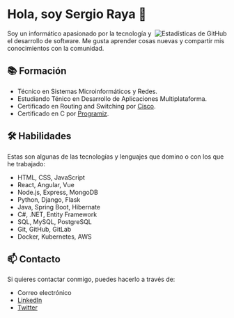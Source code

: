 # Hola, soy Sergio Raya 👋

<img align="right" src="https://github-readme-stats.vercel.app/api?username=[tu usuario]&show_icons=true&theme=radical" alt="Estadísticas de GitHub">

Soy un informático apasionado por la tecnología y el desarrollo de software. Me gusta aprender cosas nuevas y compartir mis conocimientos con la comunidad.

## 📚 Formación

- Técnico en Sistemas Microinformáticos y Redes.
- Estudiando Ténico en Desarrollo de Aplicaciones Multiplataforma.
- Certificado en Routing and Switching por [Cisco](https://www.cisco.com/#tabs-ca9b217826-item-1b113ceb83-tab).
- Certificado en C por [Programiz](https://programiz.pro/certificates/detail/B456A96C3F63).

## 🛠️ Habilidades

Estas son algunas de las tecnologías y lenguajes que domino o con los que he trabajado:

- HTML, CSS, JavaScript
- React, Angular, Vue
- Node.js, Express, MongoDB
- Python, Django, Flask
- Java, Spring Boot, Hibernate
- C#, .NET, Entity Framework
- SQL, MySQL, PostgreSQL
- Git, GitHub, GitLab
- Docker, Kubernetes, AWS

## 📫 Contacto

Si quieres contactar conmigo, puedes hacerlo a través de:

- Correo electrónico
- [LinkedIn](https://github.com/DenverCoder1/github-readme-streak-stats)
- [Twitter](http://github-readme-streak-stats.herokuapp.com/demo/)

<!---
SergioRaya17/SergioRaya17 is a ✨ special ✨ repository because its `README.md` (this file) appears on your GitHub profile.
You can click the Preview link to take a look at your changes.
--->
